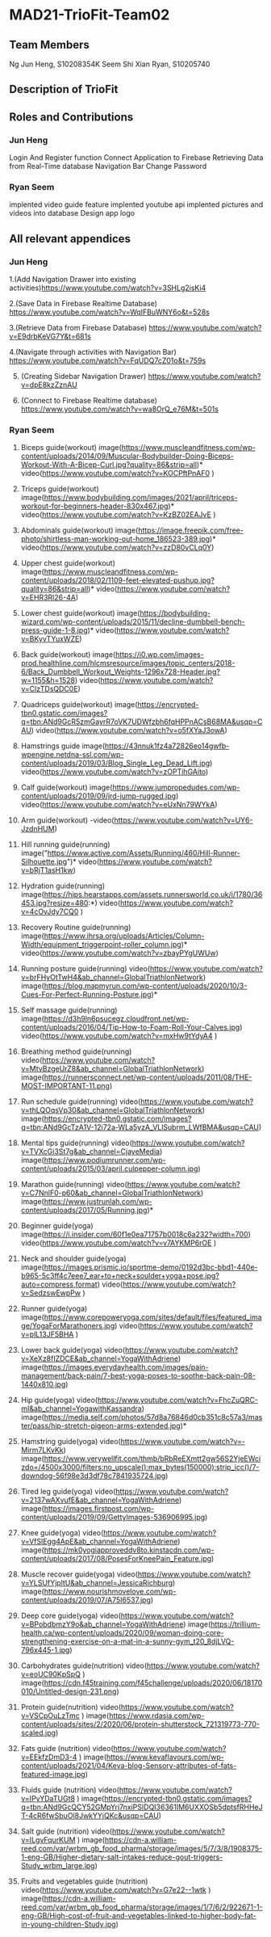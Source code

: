 # MAD21-TrioFit-Team02

## Team Members
Ng Jun Heng, S10208354K
Seem Shi Xian Ryan, S10205740

## Description of TrioFit

## Roles and Contributions
### Jun Heng
Login And Register function
Connect Application to Firebase
Retrieving Data from Real-Time database
Navigation Bar 
Change Password

### Ryan Seem
implented video guide feature
implented youtube api
implented pictures and videos into database
Design app logo


## All relevant appendices
### Jun Heng
1.(Add Navigation Drawer into existing activities)https://www.youtube.com/watch?v=3SHLg2isKi4

2.(Save Data in Firebase Realtime Database) https://www.youtube.com/watch?v=WqIFBuWNY6o&t=528s

3.(Retrieve Data from Firebase Database) https://www.youtube.com/watch?v=E9drbKeVG7Y&t=681s

4.(Navigate through activities with Navigation Bar) https://www.youtube.com/watch?v=FqUDQ7cZ01o&t=759s

5. (Creating Sidebar Navigation Drawer) https://www.youtube.com/watch?v=dpE8kzZznAU

6. (Connect to Firebase Realtime database) https://www.youtube.com/watch?v=wa8OrQ_e76M&t=501s

### Ryan Seem
1. Biceps guide(workout)
image(https://www.muscleandfitness.com/wp-content/uploads/2014/09/Muscular-Bodybuilder-Doing-Biceps-Workout-With-A-Bicep-Curl.jpg?quality=86&strip=all)*
video(https://www.youtube.com/watch?v=KOCPftPnAF0 )

2. Triceps guide(workout)
image(https://www.bodybuilding.com/images/2021/april/triceps-workout-for-beginners-header-830x467.jpg)*
video(https://www.youtube.com/watch?v=KzBZ02EAJvE )

3. Abdominals guide(workout)
image(https://image.freepik.com/free-photo/shirtless-man-working-out-home_186523-389.jpg)*
video(https://www.youtube.com/watch?v=zzD80vCLq0Y)

4. Upper chest guide(workout)
image(https://www.muscleandfitness.com/wp-content/uploads/2018/02/1109-feet-elevated-pushup.jpg?quality=86&strip=all)*
video(https://www.youtube.com/watch?v=EHR3Rl26-4A)

5. Lower chest guide(workout)
image(https://bodybuilding-wizard.com/wp-content/uploads/2015/11/decline-dumbbell-bench-press-guide-1-8.jpg)*
video(https://www.youtube.com/watch?v=BKyvTYuxWZE)

6. Back guide(workout)
image(https://i0.wp.com/images-prod.healthline.com/hlcmsresource/images/topic_centers/2018-6/Back_Dumbbell_Workout_Weights-1296x728-Header.jpg?w=1155&h=1528)
video(https://www.youtube.com/watch?v=ClzTDsQDC0E)

7. Quadriceps guide(workout)
image(https://encrypted-tbn0.gstatic.com/images?q=tbn:ANd9GcR5zmGayrR7oVK7UDWfzbh6fqHPPnACsB68MA&usqp=CAU)
video(https://www.youtube.com/watch?v=o5fXYaJ3owA)

8. Hamstrings guide
image(https://43nnuk1fz4a72826eo14gwfb-wpengine.netdna-ssl.com/wp-content/uploads/2019/03/Blog_Single_Leg_Dead_Lift.jpg)
video(https://www.youtube.com/watch?v=zOPTihGAito)

9. Calf guide(workout)
image(https://www.jumpropedudes.com/wp-content/uploads/2019/09/jrd-jump-rugged.jpg)
video(https://www.youtube.com/watch?v=eUxNn79WYkA)

10. Arm guide(workout)
-video(https://www.youtube.com/watch?v=UY6-JzdnHUM) 

11. Hill running guide(running)
image("https://www.active.com/Assets/Running/460/Hill-Runner-Silhouette.jpg")*
video(https://www.youtube.com/watch?v=bRjT1asH1kw)

12. Hydration guide(running)
image(https://hips.hearstapps.com/assets.runnersworld.co.uk/i/1780/36453.jpg?resize=480:*)
video(https://www.youtube.com/watch?v=4cOvJdy7CQ0 )

13. Recovery Routine guide(running)
image(https://www.ihrsa.org/uploads/Articles/Column-Width/equipment_triggerpoint-roller_column.jpg)*
video(https://www.youtube.com/watch?v=zbayPYgUWUw)

14. Running posture guide(running)
video(https://www.youtube.com/watch?v=brFHyOtTwH4&ab_channel=GlobalTriathlonNetwork)
image(https://blog.mapmyrun.com/wp-content/uploads/2020/10/3-Cues-For-Perfect-Running-Posture.jpg)*

15. Self massage guide(running)
image(https://d3h9ln6psucegz.cloudfront.net/wp-content/uploads/2016/04/Tip-How-to-Foam-Roll-Your-Calves.jpg)
video(https://www.youtube.com/watch?v=mxHw9tYdyA4 )

16. Breathing method guide(running)
video(https://www.youtube.com/watch?v=MtvBzgeUrZ8&ab_channel=GlobalTriathlonNetwork)
image(https://runnersconnect.net/wp-content/uploads/2011/08/THE-MOST-IMPORTANT-11.png)


17. Run schedule guide(running)
video(https://www.youtube.com/watch?v=thLQOqsVp30&ab_channel=GlobalTriathlonNetwork)
image(https://encrypted-tbn0.gstatic.com/images?q=tbn:ANd9GcTzA1V-12i72a-WLa5yzA_VLlSubrm_LWfBMA&usqp=CAU)

18. Mental tips guide(running)
video(https://www.youtube.com/watch?v=TVXcGi3St7g&ab_channel=CjayeMedia)
image(https://www.podiumrunner.com/wp-content/uploads/2015/03/april.culpepper-column.jpg)

19. Marathon guide(running)
video(https://www.youtube.com/watch?v=C7NnlF0-p60&ab_channel=GlobalTriathlonNetwork)
image(https://www.justrunlah.com/wp-content/uploads/2017/05/Running.jpg)*

20. Beginner guide(yoga)
image(https://i.insider.com/60f1e0ea71757b0018c6a232?width=700)
video(https://www.youtube.com/watch?v=v7AYKMP6rOE )

21. Neck and shoulder guide(yoga)
image(https://images.prismic.io/sportme-demo/0192d3bc-bbd1-440e-b965-5c3ff4c7eee7_ear+to+neck+soulder+yoga+pose.jpg?auto=compress,format)
video(https://www.youtube.com/watch?v=SedzswEwpPw )

22. Runner guide(yoga)
image(https://www.corepoweryoga.com/sites/default/files/featured_image/YogaForMarathoners.jpg)
video(https://www.youtube.com/watch?v=plL13JF5BHA )

23. Lower back guide(yoga)
video(https://www.youtube.com/watch?v=XeXz8fIZDCE&ab_channel=YogaWithAdriene)
image(https://images.everydayhealth.com/images/pain-management/back-pain/7-best-yoga-poses-to-soothe-back-pain-08-1440x810.jpg)

24. Hip guide(yoga)
video(https://www.youtube.com/watch?v=FhcZuQRC-mI&ab_channel=YogawithKassandra)
image(https://media.self.com/photos/57d8a76846d0cb351c8c57a3/master/pass/hip-stretch-pigeon-arms-extended.jpg)*

25. Hamstring guide(yoga)
video(https://www.youtube.com/watch?v=-Mirm7LKvKk)
image(https://www.verywellfit.com/thmb/bRbReEXmtt2gw56S2YjeEWcizdo=/4500x3000/filters:no_upscale():max_bytes(150000):strip_icc()/7-downdog-56f98e3d3df78c7841935724.jpg)

26. Tired leg guide(yoga)
video(https://www.youtube.com/watch?v=2137wAXvufE&ab_channel=YogaWithAdriene)
image(https://images.firstpost.com/wp-content/uploads/2019/09/GettyImages-536906995.jpg)

27. Knee guide(yoga)
video(https://www.youtube.com/watch?v=VfSlEgg4ApE&ab_channel=YogaWithAdriene)
image(https://mk0yogiapproveddv8to.kinstacdn.com/wp-content/uploads/2017/08/PosesForKneePain_Feature.jpg)

28. Muscle recover guide(yoga)
video(https://www.youtube.com/watch?v=YLSUfYjpltU&ab_channel=JessicaRichburg)
image(https://www.nourishmovelove.com/wp-content/uploads/2019/07/A75I6537.jpg)

29. Deep core guide(yoga)
video(https://www.youtube.com/watch?v=BPobdbmzY9o&ab_channel=YogaWithAdriene)
image(https://trillium-health.ca/wp-content/uploads/2020/09/woman-doing-core-strengthening-exercise-on-a-mat-in-a-sunny-gym_t20_8djLVQ-796x445-1.jpg)

30. Carbohydrates guide(nutrition)
video(https://www.youtube.com/watch?v=eoUC90KpSpQ )
image(https://cdn.f45training.com/f45challenge/uploads/2020/06/18170010/Untitled-design-231.png)

31. Protein guide(nutrition)
video(https://www.youtube.com/watch?v=VSCpOuLzTmc )
image(https://www.rdasia.com/wp-content/uploads/sites/2/2020/06/protein-shutterstock_721319773-770-scaled.jpg)

32. Fats guide (nutrition)
video(https://www.youtube.com/watch?v=EEkfzDmD3-4 )
image(https://www.kevaflavours.com/wp-content/uploads/2021/04/Keva-blog-Sensory-attributes-of-fats-featured-image.jpg)

33. Fluids guide (nutrition)
video(https://www.youtube.com/watch?v=IPyYDaTUGt8 )
image(https://encrypted-tbn0.gstatic.com/images?q=tbn:ANd9GcQCY52GMpYrj7nxiPSIDQI36361IM6UXXOSb5dptsfRHHeJT-4cR6fwSbuOl8JwkYYjQKc&usqp=CAU)

34. Salt guide (nutrition)
video(https://www.youtube.com/watch?v=ILgvFqurKUM )
image(https://cdn-a.william-reed.com/var/wrbm_gb_food_pharma/storage/images/5/7/3/8/1908375-1-eng-GB/Higher-dietary-salt-intakes-reduce-gout-triggers-Study_wrbm_large.jpg)


35. Fruits and vegetables guide (nutrition)
video(https://www.youtube.com/watch?v=G7e22--1wtk )
image(https://cdn-a.william-reed.com/var/wrbm_gb_food_pharma/storage/images/1/7/6/2/922671-1-eng-GB/High-cost-of-fruit-and-vegetables-linked-to-higher-body-fat-in-young-children-Study.jpg)




